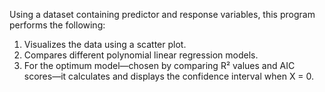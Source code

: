 Using a dataset containing predictor and response variables, this program performs the following:

1. Visualizes the data using a scatter plot.
2. Compares different polynomial linear regression models.
3. For the optimum model—chosen by comparing R² values and AIC scores—it calculates and displays the confidence interval when X = 0.
